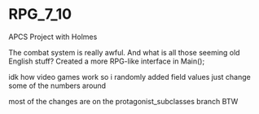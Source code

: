 # RPG_7_10
APCS Project with Holmes

The combat system is really awful. And what is all those seeming old English stuff? 
Created a more RPG-like interface in Main();

idk how video games work so i randomly added field values 
just change some of the numbers around

most of the changes are on the protagonist_subclasses branch BTW
